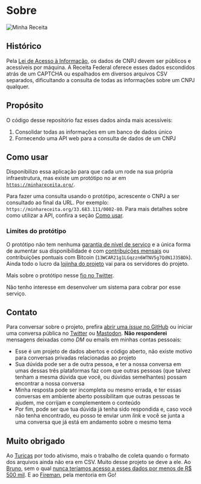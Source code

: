 # Sobre

![Minha Receita](minha-receita.svg)

## Histórico

Pela [Lei de Acesso à Informação](http://www.acessoainformacao.gov.br/assuntos/conheca-seu-direito/a-lei-de-acesso-a-informacao), os dados de CNPJ devem ser públicos e acessíveis por máquina. A Receita Federal oferece esses dados escondidos atrás de um CAPTCHA ou espalhados em diversos arquivos CSV separados, dificultando a consulta de todas as informações sobre um CNPJ qualquer.

## Propósito

O código desse repositório faz esses dados ainda mais acessíveis:

1. Consolidar todas as informações em um banco de dados único
1. Fornecendo uma API web para a consulta de dados de um CNPJ

## Como usar

Disponibilizo essa aplicação para que cada um rode na sua própria infraestrutura, mas existe um protótipo no ar em [`https://minhareceita.org/`](https://minhareceita.org).

Para fazer uma consulta usando o protótipo, acrescente o CNPJ a ser consultado ao final da URL. Por exemplo: `https://minhareceita.org/33.683.111/0002-80`. Para mais detalhes sobre como utilizar a API, confira a seção [Como usar](como-usar.md).

### Limites do protótipo

O protótipo não tem nenhuma [garantia de nível de serviço](https://pt.wikipedia.org/wiki/Acordo_de_n%C3%ADvel_de_servi%C3%A7o) e a única forma de aumentar sua disponibilidade é com [contribuições mensais](https://github.com/sponsors/cuducos) ou contribuições pontuais com Bitcoin (`13WCAR21g1LGqzzn6WTNV5g7QdN1J35BDk`). Ainda todo o lucro da [lojinha do projeto](https://lojinha.minhareceita.org) vai para os servidores do projeto.

Mais sobre o protótipo nesse [fio no Twitter](https://twitter.com/cuducos/status/1339980776985808901).

Não tenho interesse em desenvolver um sistema para cobrar por esse serviço.

## Contato

Para conversar sobre o projeto, prefira [abrir uma _issue_ no GitHub](https://github.com/cuducos/minha-receita/issues/new) ou iniciar uma conversa pública no [Twitter](https://twitter.com) ou [Mastodon](https://mastodon.social/@cuducos). **Não responderei** mensagens deixadas como _DM_ ou emails em minhas contas pessoais:

* Esse é um projeto de dados abertos e código aberto, não existe motivo para conversas privadas relacionadas ao projeto
* Sua dúvida pode ser a de outra pessoa, e ter a nossa conversa em umas dessas três plataformas faz com que outras pessoas (que talvez tenham a mesma dúvida que você, ou dúvidas semelhantes) possam encontrar a nossa conversa
* Minha resposta pode ser incompleta ou mesmo errada, e ter essas conversas em ambiente aberto possibilitam que outras pessoas te ajudem, me corrijam e complementem o conteúdo
* Por fim, pode ser que tua dúvida já tenha sido respondida e, caso você não tenha encontrado, eu posso te enviar unm _link_ e você se junta a uma conversa que já está em andamento sobre o mesmo tema

## Muito obrigado

Ao [Turicas](https://twitter.com/turicas) por todo ativismo, mais o trabalho de coleta quando o formato dos arquivos ainda não era em CSV. Muito desse projeto se deve a ele. Ao [Bruno](https://twitter.com/555112299jedi), sem o qual [nunca teríamos acesso a esses dados por menos de R$ 500 mil](https://medium.com/serenata/o-dia-que-a-receita-nos-mandou-pagar-r-500-mil-para-ter-dados-p%C3%BAblicos-8e18438f3076). E ao [Fireman](https://twitter.com/daniellfireman), pela mentoria em Go!
